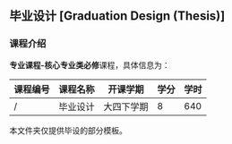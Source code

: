 ## 毕业设计 [Graduation Design (Thesis)]

### 课程介绍

**专业课程-核心专业类必修**课程，具体信息为：

| 课程编号 | 课程名称 | 开课学期 | 学分 | 学时 |
| --- | --- | --- | --- | --- |
| / | 毕业设计 | 大四下学期 | 8 | 640 |

本文件夹仅提供毕设的部分模板。

